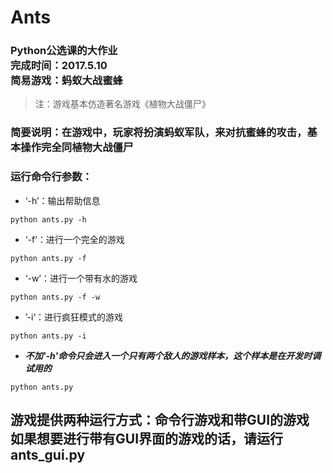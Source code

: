 # Ants

### Python公选课的大作业<br/>完成时间：2017.5.10<br/>简易游戏：蚂蚁大战蜜蜂<br/>
>注：游戏基本仿造著名游戏《植物大战僵尸》
### 简要说明：在游戏中，玩家将扮演蚂蚁军队，来对抗蜜蜂的攻击，基本操作完全同植物大战僵尸<br/>
### 运行命令行参数：
* ‘-h’：输出帮助信息
<pre><code>python ants.py -h</code></pre>
* ‘-f‘：进行一个完全的游戏
<pre><code>python ants.py -f</code></pre>
* ‘-w’：进行一个带有水的游戏
<pre><code>python ants.py -f -w</code></pre>
* ’-i‘：进行疯狂模式的游戏
<pre><code>python ants.py -i</code></pre>
* ***不加'-h'命令只会进入一个只有两个敌人的游戏样本，这个样本是在开发时调试用的***
<pre><code>python ants.py</code></pre>

## 游戏提供两种运行方式：命令行游戏和带GUI的游戏<br/>如果想要进行带有GUI界面的游戏的话，请运行ants_gui.py